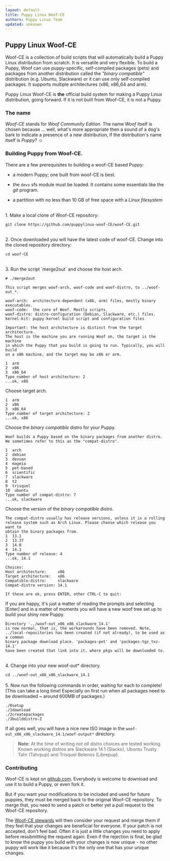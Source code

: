 ```yaml
---
layout: default
title: Puppy Linux Woof-CE
authors: Puppy Linux Team
updated: unknown
---
```

## Puppy Linux Woof-CE

Woof-CE is a collection of build scripts that will automatically
build a Puppy Linux distribution from scratch. It is versatile and very
flexible. To build a Puppy, Woof can use puppy-specific, self-compiled packages
(pets) and packages from another distribution called the _"binary compatible"_
distribution (e.g. Ubuntu, Slackware) or it can use only self-compiled
packages. It supports multiple architectures (x86, x86_64 and arm).

Puppy Linux Woof-CE is **the** official build system for making a Puppy
Linux distribution, going forward. 
If it is not built from Woof-CE, it is not a Puppy.


### The name

_Woof-CE_ stands for _Woof Community Edition_. The name _Woof_ itself
is chosen because ... well, what's more appropriate then a sound of 
a dog's bark to indicate a presence of a new distribution, if the
distribution's name itself is _Puppy_? ☺


### Building Puppy from Woof-CE.

There are a few prerequisites to building a woof-CE based Puppy:
  
  * a modern Puppy; one built from woof-CE is best.
  
  * the `devx` sfs module must be loaded. It contains some essentials
    like the _git_ program.
    
  * a partition with no less than 10 GB of free space with a _Linux filesystem_ 
    


<br/>
1. Make a local clone of Woof-CE repository:
   
`git clone https://github.com/puppylinux-woof-CE/woof-CE.git`
	
<br/>
2. Once downloaded you will have the latest code of woof-CE. Change into the 
   cloned repository directory:
   
`cd woof-CE`
	
<br/>
3. Run the script `merge2out` and choose the host arch.


    # ./merge2out

	This script merges woof-arch, woof-code and woof-distro, to ../woof-out_*.
	
	woof-arch:  architecture-dependent (x86, arm) files, mostly binary executables.
	woof-code:  the core of Woof. Mostly scripts.
	woof-distro: distro-configuration (Debian, Slackware, etc.) files.
	kernel-kit: puppy-kernel build script and configuration files
	
	Important: the host architecture is distinct from the target architecture.
	The host is the machine you are running Woof on, the target is the machine
	in which the Puppy that you build is going to run. Typically, you will build
	on a x86 machine, and the target may be x86 or arm.
	
	1  arm
	2  x86
	3  x86_64
	Type number of host architecture: 2
	...ok, x86

 
Choose target arch.


	1  arm
	2  x86
	3  x86_64
	Type number of target architecture: 2
	...ok, x86
	
	
Choose the _binary compatible_ distro for your Puppy.

	Woof builds a Puppy based on the binary packages from another distro.
	We sometimes refer to this as the "compat-distro".
	
	1  arch
	2  debian
	3  devuan
	4  mageia
	5  pet-based
	6  scientific
	7  slackware
	8  t2
	9  trisquel
	10  ubuntu
	Type number of compat-distro: 7
	...ok, slackware

Choose the version of the _binary compatible_ distro.


	The compat-distro usually has release versions, unless it is a rolling
	release system such as Arch Linux. Please choose which release you want to
	obtain the binary packages from.
	1  13.1
	2  13.37
	3  14.0
	4  14.1
	Type number of release: 4
	...ok, 14.1
	
	Choices:
	Host architecture:     x86
	Target architecture:   x86
	Compatible-distro:     slackware
	Compat-distro version: 14.1
	
	If these are ok, press ENTER, other CTRL-C to quit:


If you are happy, it's just a matter of reading the prompts and selecting
[Enter] and in a matter of moments you will have a new woof tree set up
to build your shiny new Puppy.

	
	Directory '../woof-out_x86_x86_slackware_14.1'
	is now normal, that is, the workarounds have been removed. Note,
	../local-repositories has been created (if not already), to be used as a common
	binary package download place. 'packages-pet' and 'packages-tgz_txz-14.1'
	have been created that link into it, where pkgs will be downloaded to.

<br/>
4. Change into your new woof-out* directory.

   `cd ../woof-out_x86_x86_slackware_14.1`
<br/>   
5. Now run the following commands in order, waiting for each to complete! 
(This can take a long time! Especially on first run when all packages need
to be downloaded ~ around 600MB of packages.)


	./0setup 
	./1download 
	./2createpackages 
	./3builddistro-Z


If all goes well, you will have a nice new ISO image in the 
`woof-out_x86_x86_slackware_14.1/woof-output*` directory.

>**Note**: At the time of writing _not all_ distro choices are tested 
working. Known working distros are Slackware 14.1 (Slacko), Ubuntu Trusty Tahr
(Tahrpup) and  Trisquel Belenos (Librepup).


### Contributing

Woof-CE is kept on [github.com](https://github.com/puppylinux-woof-CE/woof-CE).
Everybody is welcome to download and use it to build a Puppy, or even
fork it.

But if you want your modifications to be included and used for future
puppies, they must be merged back to the original Woof-CE repository.
To merge that, you need to send a patch or better yet a pull request
to the Woof-CE repository.

The [Woof-CE stewards](team.html#stewards) will then consider your 
request and merge them if they feel that your changes are beneficial 
for everyone. If your patch is not accepted, don't feel bad. Often
it is just a little changes you need to apply before resubmitting
the request again. Even if the rejection is final, be glad to know
the puppy you build with your changes is now unique - no other puppy
will work like it because it's the only one that has your unique changes.





